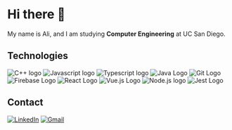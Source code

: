# Hi there 👋

My name is Ali, and I am studying <b>Computer Engineering</b> at UC San Diego.

## Technologies
![C++ logo](https://img.shields.io/badge/C%2B%2B-00599C?style=for-the-badge&logo=c%2B%2B&logoColor=white)
![Javascript logo](https://img.shields.io/badge/JavaScript-323330?style=for-the-badge&logo=javascript&logoColor=F7DF1E)
![Typescript logo](https://img.shields.io/badge/TypeScript-007ACC?style=for-the-badge&logo=typescript&logoColor=white)
![Java Logo](https://camo.githubusercontent.com/b8c6c3e724b5ec4efd1a9c34d5b8fdeba99fb7f7a2726ee883f50e0d3d3c9250/68747470733a2f2f696d672e736869656c64732e696f2f62616467652f4a6176612d2532333332333333302e7376673f7374796c653d666f722d7468652d6261646765266c6f676f3d4a617661266c6f676f436f6c6f723d2532353233463744463145)
![Git Logo](https://img.shields.io/badge/GIT-E44C30?style=for-the-badge&logo=git&logoColor=white)
![Firebase Logo](https://img.shields.io/badge/firebase-ffca28?style=for-the-badge&logo=firebase&logoColor=black)
![React Logo](https://img.shields.io/badge/React-20232A?style=for-the-badge&logo=react&logoColor=61DAFB)
![Vue.js Logo](https://img.shields.io/badge/Vue.js-35495E?style=for-the-badge&logo=vuedotjs&logoColor=4FC08D)
![Node.js logo](https://img.shields.io/badge/Node.js-339933?style=for-the-badge&logo=nodedotjs&logoColor=white)
![Jest Logo](https://img.shields.io/badge/Jest-C21325?style=for-the-badge&logo=jest&logoColor=white)

## Contact
[![LinkedIn](https://img.shields.io/badge/LinkedIn-0077B5?style=for-the-badge&logo=linkedin&logoColor=white)](https://www.linkedin.com/in/ali-alani3/) [![Gmail](https://img.shields.io/badge/Gmail-D14836?style=for-the-badge&logo=gmail&logoColor=white)](mailto:a3.alani@gmail.com)




<!--
**a3alani/a3alani** is a ✨ _special_ ✨ repository because its `README.md` (this file) appears on your GitHub profile.

Here are some ideas to get you started:

- 🔭 I’m currently working on ...
- 🌱 I’m currently learning ...
- 👯 I’m looking to collaborate on ...
- 🤔 I’m looking for help with ...
- 💬 Ask me about ...
- 📫 How to reach me: ...
- 😄 Pronouns: ...
- ⚡ Fun fact: ...
-->
